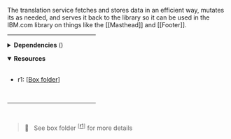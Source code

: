 <!-- category start --><!-- category end -->

The translation service fetches and stores data in an efficient way, mutates its as needed, and serves it back to the library so it can be used in the IBM.com library on things like the [[Masthead]] and [[Footer]].

<hr width="40%" />

<!-- toc start --><!-- toc end -->

<details>
  <summary><strong>Dependencies</strong> (<!-- dependencyCount start --><!-- dependencyCount end -->)</summary><br />

- [[Locale]]
- [Region List API](https://www.ibm.com/common/js/dynamicnav/www/countrylist/jsononly/usen-utf8.json)

<br />
</details>

<!-- usedby start --><!-- usedby end -->

<!-- backlinks start --><!-- backlinks end -->

<a name="resources"></a>
<details open="true">
  <summary><strong>Resources</strong></summary><br />

- r1: [[Box folder](https://ibm.ent.box.com/folder/110807491301)]

<br />
</details>

<hr width="40%" />

<br />

> 👀 &nbsp; See box folder <sup>[[r1](#resources)]</sup> for more details
